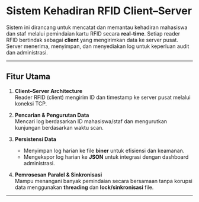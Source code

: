 # Sistem Kehadiran RFID Client–Server

Sistem ini dirancang untuk mencatat dan memantau kehadiran mahasiswa dan staf melalui pemindaian kartu RFID secara **real-time**. Setiap reader RFID bertindak sebagai **client** yang mengirimkan data ke server pusat. Server menerima, menyimpan, dan menyediakan log untuk keperluan audit dan administrasi.

---

## Fitur Utama

1. **Client–Server Architecture**  
   Reader RFID (client) mengirim ID dan timestamp ke server pusat melalui koneksi TCP.
   
2. **Pencarian & Pengurutan Data**  
   Mencari log berdasarkan ID mahasiswa/staf dan mengurutkan kunjungan berdasarkan waktu scan.

3. **Persistensi Data**  
   - Menyimpan log harian ke file **biner** untuk efisiensi dan keamanan.  
   - Mengekspor log harian ke **JSON** untuk integrasi dengan dashboard administrasi.

4. **Pemrosesan Paralel & Sinkronisasi**  
   Mampu menangani banyak pemindaian secara bersamaan tanpa korupsi data menggunakan **threading** dan **lock/sinkronisasi** file.

---


